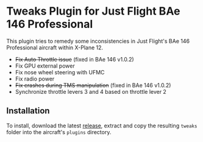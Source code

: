 # Tweaks Plugin for Just Flight BAe 146 Professional

This plugin tries to remedy some inconsistencies in Just Flight's BAe 146 Professional aircraft within X-Plane 12.

- ~~Fix Auto Throttle issue~~ (fixed in BAe 146 v1.0.2)
- Fix GPU external power
- Fix nose wheel steering with UFMC
- Fix radio power
- ~~Fix crashes during TMS manipulation~~ (fixed in BAe 146 v1.0.2)
- Synchronize throttle levers 3 and 4 based on throttle lever 2

## Installation

To install, download the latest [release](https://github.com/telephono/bae146-tweaks/releases), extract and
copy the resulting `tweaks` folder into the aircraft's `plugins` directory.
